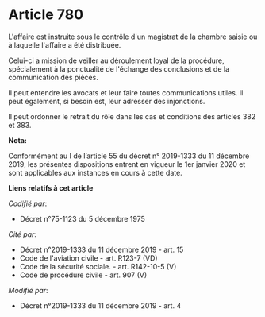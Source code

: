 # Article 780

L'affaire est instruite sous le contrôle d'un magistrat de la chambre saisie ou à laquelle l'affaire a été distribuée.

Celui-ci a mission de veiller au déroulement loyal de la procédure, spécialement à la ponctualité de l'échange des
conclusions et de la communication des pièces.

Il peut entendre les avocats et leur faire toutes communications utiles. Il peut également, si besoin est, leur adresser des
injonctions.

Il peut ordonner le retrait du rôle dans les cas et conditions des articles 382 et 383.

**Nota:**

Conformément au I de l’article 55 du décret n° 2019-1333 du 11 décembre 2019, les présentes dispositions entrent en vigueur
le 1er janvier 2020 et sont applicables aux instances en cours à cette date.

**Liens relatifs à cet article**

_Codifié par_:

  - Décret n°75-1123 du 5 décembre 1975

_Cité par_:

  - Décret n°2019-1333 du 11 décembre 2019 - art. 15
  - Code de l'aviation civile - art. R123-7 (VD)
  - Code de la sécurité sociale. - art. R142-10-5 (V)
  - Code de procédure civile - art. 907 (V)

_Modifié par_:

  - Décret n°2019-1333 du 11 décembre 2019 - art. 4

